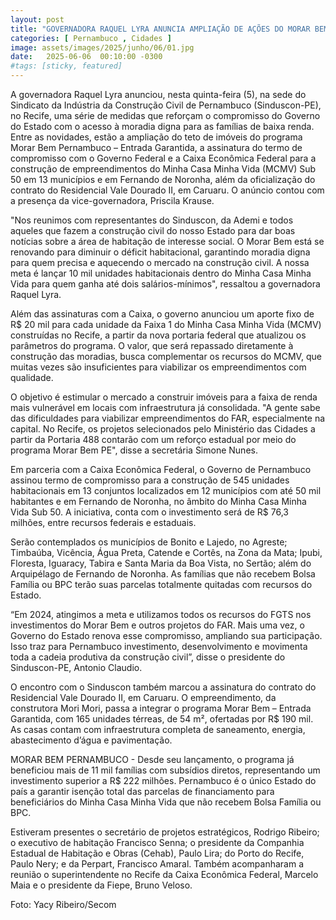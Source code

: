 ```yaml
---
layout: post
title: "GOVERNADORA RAQUEL LYRA ANUNCIA AMPLIAÇÃO DE AÇÕES DO MORAR BEM PERNAMBUCO"
categories: [ Pernambuco , Cidades ]
image: assets/images/2025/junho/06/01.jpg
date:   2025-06-06  00:10:00 -0300
#tags: [sticky, featured]
---
```

A governadora Raquel Lyra anunciou, nesta quinta-feira (5), na sede do Sindicato da Indústria da Construção Civil de Pernambuco (Sinduscon-PE), no Recife, uma série de medidas que reforçam o compromisso do Governo do Estado com o acesso à moradia digna para as famílias de baixa renda. Entre as novidades, estão a ampliação do teto de imóveis do programa Morar Bem Pernambuco – Entrada Garantida, a assinatura do termo de compromisso com o Governo Federal e a Caixa Econômica Federal para a construção de empreendimentos do Minha Casa Minha Vida (MCMV) Sub 50 em 13 municípios e em Fernando de Noronha, além da oficialização do contrato do Residencial Vale Dourado II, em Caruaru. O anúncio contou com a presença da vice-governadora, Priscila Krause.

"Nos reunimos com representantes do Sinduscon, da Ademi e todos aqueles que fazem a construção civil do nosso Estado para dar boas notícias sobre a área de habitação de interesse social. O Morar Bem está se renovando para diminuir o déficit habitacional, garantindo moradia digna para quem precisa e aquecendo o mercado na construção civil. A nossa meta é lançar 10 mil unidades habitacionais dentro do Minha Casa Minha Vida para quem ganha até dois salários-mínimos", ressaltou a governadora Raquel Lyra.

Além das assinaturas com a Caixa,  o governo anunciou um aporte fixo de R$ 20 mil para cada unidade da Faixa 1 do Minha Casa Minha Vida (MCMV) construídas no Recife, a partir da nova portaria federal que atualizou os parâmetros do programa. O valor, que será repassado diretamente à construção das moradias, busca complementar os recursos do MCMV, que muitas vezes são insuficientes para viabilizar os empreendimentos com qualidade. 

O objetivo é estimular o mercado a construir imóveis  para a faixa de renda mais vulnerável em locais com infraestrutura já consolidada. "A gente sabe das dificuldades para viabilizar empreendimentos do FAR, especialmente na capital. No Recife, os projetos selecionados pelo Ministério das Cidades a partir da Portaria 488 contarão com um reforço estadual por meio do programa Morar Bem PE", disse a secretária Simone Nunes.

Em parceria com a Caixa Econômica Federal, o Governo de Pernambuco assinou termo de compromisso para a construção de 545 unidades habitacionais em 13 conjuntos localizados em 12 municípios com até 50 mil habitantes e em Fernando de Noronha, no âmbito do Minha Casa Minha Vida Sub 50. A iniciativa, conta com o investimento será de R$ 76,3 milhões, entre recursos federais e estaduais. 

Serão contemplados os municípios de Bonito e Lajedo, no Agreste; Timbaúba, Vicência, Água Preta, Catende e Cortês, na Zona da Mata; Ipubi, Floresta, Iguaracy, Tabira e Santa Maria da Boa Vista, no Sertão; além do Arquipélago de Fernando de Noronha. As famílias que não recebem Bolsa Família ou BPC terão suas parcelas totalmente quitadas com recursos do Estado.

“Em 2024, atingimos a meta e utilizamos todos os recursos do FGTS nos investimentos do Morar Bem e outros projetos do FAR. Mais uma vez, o Governo do Estado renova esse compromisso, ampliando sua participação. Isso traz para Pernambuco investimento, desenvolvimento e movimenta toda a cadeia produtiva da construção civil”, disse o presidente do Sinduscon-PE, Antonio Claudio.

O encontro com o Sinduscon também marcou a assinatura do contrato do Residencial Vale Dourado II, em Caruaru. O empreendimento, da construtora Mori Mori, passa a integrar o programa Morar Bem – Entrada Garantida, com 165 unidades térreas, de 54 m², ofertadas por R$ 190 mil. As casas contam com infraestrutura completa de saneamento, energia, abastecimento d’água e pavimentação.

MORAR BEM PERNAMBUCO - Desde seu lançamento, o programa já beneficiou mais de 11 mil famílias com subsídios diretos, representando um investimento superior a R$ 222 milhões. Pernambuco é o único Estado do país a garantir isenção total das parcelas de financiamento para beneficiários do Minha Casa Minha Vida que não recebem Bolsa Família ou BPC.

Estiveram presentes o secretário de projetos estratégicos, Rodrigo Ribeiro; o executivo de habitação Francisco Senna; o presidente da Companhia Estadual de Habitação e Obras (Cehab), Paulo Lira; do Porto do Recife, Paulo Nery; e da Perpart, Francisco Amaral. Também acompanharam a reunião o superintendente no Recife da Caixa Econômica Federal, Marcelo Maia e o presidente da Fiepe, Bruno Veloso.

Foto: Yacy Ribeiro/Secom